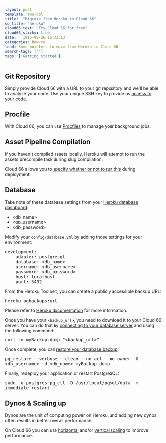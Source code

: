 ```yaml
---
layout: post
template: two-col
title:  "Migrate from Heroku to Cloud 66"
so_title: "heroku"
cloud66_text: "Try Cloud 66 for free"
cloud66_sticky: true
date:   1915-09-26 15:33:13
categories: how-to
lead: Some pointers to move from Heroku to Cloud 66
search-tags: ['']
tags: ['Getting started']
---
```



## Git Repository

Simply provide Cloud 66 with a URL to your git repository and we'll be able to analyze your code.
Use your unique SSH key to provide us [access to your code](/getting-started/your-first-stack.html).

## Procfile

With Cloud 66, you can use [Procfiles](/stack-features/proc-files.html) to manage your background jobs.

## Asset Pipeline Compilation

If you haven't compiled assets locally, Heroku will attempt to run the assets:precompile task during slug compilation.

Cloud 66 allows you to [specify whether or not to run this](/how-to/asset-pipeline.html) during deployment.

## Database

Take note of these database settings from your [Heroku database dashboard](https://postgres.heroku.com/databases):

- &lt;db&#95;name&gt;
- &lt;db&#95;username&gt;
- &lt;db&#95;password&gt;

Modify your <code>config/database.yml</code> by adding those settings for your environment:
<pre class="terminal">
development:
    adapter: postgresql
    database: &lt;db&#95;name&gt;
    username: &lt;db&#95;username&gt;
    password: &lt;db&#95;password&gt;
    host: localhost
    port: 5432
</pre>

From the Heroku Toolbelt, you can create a publicly accessible backup URL:

<p>
<kbd>heroku pgbackups:url</kbd>
</p>

Please refer to [Heroku documentation](https://devcenter.heroku.com/articles/pgbackups#creating-a-backup) for more information.

Once you have your <code>&lt;backup&#95;url&gt;</code>, you need to download it to your Cloud 66 server.
You can do that by [connecting to your database server](/how-to/connect-db-servers.html) and using the following command:

<p>
<kbd>curl -o myBackup.dump "&lt;backup&#95;url&gt;"</kbd>
</p>

Once complete, you can [restore your database backup](https://devcenter.heroku.com/articles/heroku-postgres-import-export#restore-to-local-database):

<p>
    <kbd>pg&#95;restore --verbose --clean --no-acl --no-owner -U &lt;db&#95;username&gt; -d &lt;db&#95;name&gt; myBackup.dump</kbd>
</p>

Finally, redeploy your application or restart PostgreSQL:

<p>
    <kbd>sudo -u postgres pg&#95;ctl -D /usr/local/pgsql/data -m immediate restart</kbd>
</p>

## Dynos &amp; Scaling up

Dynos are the unit of computing power on Heroku, and adding new dynos often results in better overall performance.

On Cloud 66 you can use [horizontal](/stack-features/horizontal-scaling.html) and/or [vertical scaling](/stack-features/vertical-scaling.html)
to improve performance.